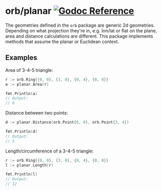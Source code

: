 # orb/planar [![Godoc Reference](https://pkg.go.dev/badge/github.com/paulmach/orb)](https://pkg.go.dev/github.com/paulmach/orb/planar)

The geometries defined in the `orb` package are generic 2d geometries.
Depending on what projection they're in, e.g. lon/lat or flat on the plane,
area and distance calculations are different. This package implements methods
that assume the planar or Euclidean context.

## Examples

Area of 3-4-5 triangle:

```go
r := orb.Ring{{0, 0}, {3, 0}, {0, 4}, {0, 0}}
a := planar.Area(r)

fmt.Println(a)
// Output:
// 6
```

Distance between two points:

```go
d := planar.Distance(orb.Point{0, 0}, orb.Point{3, 4})

fmt.Println(d)
// Output:
// 5
```

Length/circumference of a 3-4-5 triangle:

```go
r := orb.Ring{{0, 0}, {3, 0}, {0, 4}, {0, 0}}
l := planar.Length(r)

fmt.Println(l)
// Output:
// 12
```
